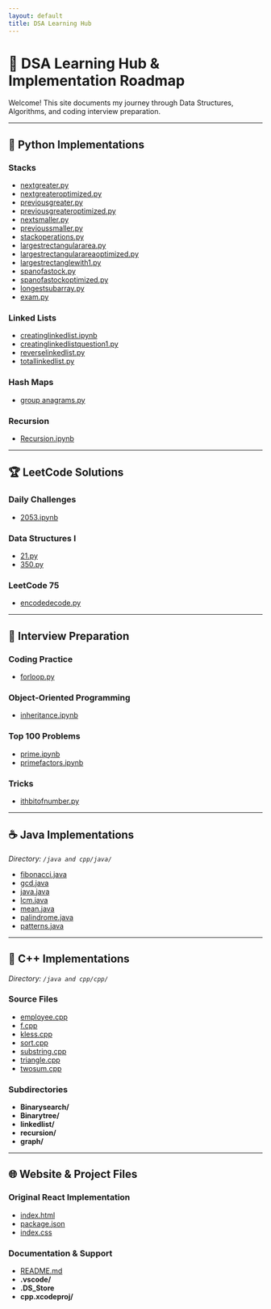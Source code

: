 ```yaml
---
layout: default
title: DSA Learning Hub
---
```


# 🚀 DSA Learning Hub & Implementation Roadmap

Welcome! This site documents my journey through Data Structures, Algorithms, and coding interview preparation.

---

## 🐍 Python Implementations

### Stacks
- [nextgreater.py](/Dsa%20in%20python/stacks/nextgreater.py)
- [nextgreateroptimized.py](/Dsa%20in%20python/stacks/nextgreateroptimized.py)
- [previousgreater.py](/Dsa%20in%20python/stacks/previousgreater.py)
- [previousgreateroptimized.py](/Dsa%20in%20python/stacks/previousgreateroptimized.py)
- [nextsmaller.py](/Dsa%20in%20python/stacks/nextsmaller.py)
- [previoussmaller.py](/Dsa%20in%20python/stacks/previoussmaller.py)
- [stackoperations.py](/Dsa%20in%20python/stacks/stackoperations.py)
- [largestrectangulararea.py](/Dsa%20in%20python/stacks/largestrectangulararea.py)
- [largestrectangularareaoptimized.py](/Dsa%20in%20python/stacks/largestrectangularareaoptimized.py)
- [largestrectanglewith1.py](/Dsa%20in%20python/stacks/largestrectanglewith1.py)
- [spanofastock.py](/Dsa%20in%20python/stacks/spanofastock.py)
- [spanofastockoptimized.py](/Dsa%20in%20python/stacks/spanofastockoptimized.py)
- [longestsubarray.py](/Dsa%20in%20python/stacks/longestsubarray.py)
- [exam.py](/Dsa%20in%20python/stacks/exam.py)

### Linked Lists
- [creatinglinkedlist.ipynb](/Dsa%20in%20python/Linkedlists/creatinglinkedlist.ipynb)
- [creatinglinkedlistquestion1.py](/Dsa%20in%20python/Linkedlists/creatinglinkedlistquestion1.py)
- [reverselinkedlist.py](/Dsa%20in%20python/Linkedlists/reverselinkedlist.py)
- [totallinkedlist.py](/Dsa%20in%20python/Linkedlists/totallinkedlist.py)

### Hash Maps
- [group anagrams.py](/Dsa%20in%20python/hashmap/group%20anagrams.py)

### Recursion
- [Recursion.ipynb](/Dsa%20in%20python/Recursion.ipynb)

---

## 🏆 LeetCode Solutions

### Daily Challenges
- [2053.ipynb](/leetcode/daily/2053.ipynb)

### Data Structures I
- [21.py](/leetcode/ds-1/21.py)
- [350.py](/leetcode/ds-1/350.py)

### LeetCode 75
- [encodedecode.py](/leetcode/75/encodedecode.py)

---

## 📝 Interview Preparation

### Coding Practice
- [forloop.py](/Interview/coding/forloop.py)

### Object-Oriented Programming
- [inheritance.ipynb](/Interview/oops/inheritance.ipynb)

### Top 100 Problems
- [prime.ipynb](/Interview/top100/prime.ipynb)
- [primefactors.ipynb](/Interview/top100/primefactors.ipynb)

### Tricks
- [ithbitofnumber.py](/Interview/tricks/ithbitofnumber.py)

---

## ☕ Java Implementations
_Directory: `/java and cpp/java/`_

- [fibonacci.java](/java%20and%20cpp/java/fibonacci.java)
- [gcd.java](/java%20and%20cpp/java/gcd.java)
- [java.java](/java%20and%20cpp/java/java.java)
- [lcm.java](/java%20and%20cpp/java/lcm.java)
- [mean.java](/java%20and%20cpp/java/mean.java)
- [palindrome.java](/java%20and%20cpp/java/palindrome.java)
- [patterns.java](/java%20and%20cpp/java/patterns.java)

---

## 🔧 C++ Implementations
_Directory: `/java and cpp/cpp/`_

### Source Files
- [employee.cpp](/java%20and%20cpp/cpp/employee.cpp)
- [f.cpp](/java%20and%20cpp/cpp/f.cpp)
- [kless.cpp](/java%20and%20cpp/cpp/kless.cpp)
- [sort.cpp](/java%20and%20cpp/cpp/sort.cpp)
- [substring.cpp](/java%20and%20cpp/cpp/substring.cpp)
- [triangle.cpp](/java%20and%20cpp/cpp/triangle.cpp)
- [twosum.cpp](/java%20and%20cpp/cpp/twosum.cpp)

### Subdirectories
- **Binarysearch/**
- **Binarytree/**
- **linkedlist/**
- **recursion/**
- **graph/**

---

## 🌐 Website & Project Files

### Original React Implementation
- [index.html](/public/index.html)
- [package.json](/package.json)
- [index.css](/src/index.css)

### Documentation & Support
- [README.md](/README.md)
- **.vscode/**
- **.DS_Store**
- **cpp.xcodeproj/** 